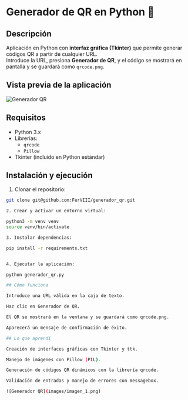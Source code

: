 # Generador de QR en Python 🖤

## Descripción
Aplicación en Python con **interfaz gráfica (Tkinter)** que permite generar códigos QR a partir de cualquier URL.  
Introduce la URL, presiona **Generador de QR**, y el código se mostrará en pantalla y se guardará como `qrcode.png`.

## Vista previa de la aplicación
![Generador QR](images/generador_qr.png)

## Requisitos
- Python 3.x
- Librerías:
  - `qrcode`
  - `Pillow`
- Tkinter (incluido en Python estándar)

## Instalación y ejecución
1. Clonar el repositorio:
```bash
git clone git@github.com:FerVIII/generador_qr.git

2. Crear y activar un entorno virtual:

python3 -m venv venv
source venv/bin/activate

3. Instalar dependencias:

pip install -r requirements.txt


4. Ejecutar la aplicación:

python generador_qr.py

## Cómo funciona

Introduce una URL válida en la caja de texto.

Haz clic en Generador de QR.

El QR se mostrará en la ventana y se guardará como qrcode.png.

Aparecerá un mensaje de confirmación de éxito.

## Lo que aprendí

Creación de interfaces gráficas con Tkinter y ttk.

Manejo de imágenes con Pillow (PIL).

Generación de códigos QR dinámicos con la librería qrcode.

Validación de entradas y manejo de errores con messagebox.

![Generador QR](images/imagen_1.png)

